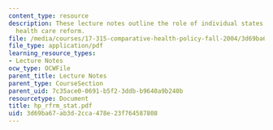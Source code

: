 ```yaml
---
content_type: resource
description: These lecture notes outline the role of individual states in American
  health care reform.
file: /media/courses/17-315-comparative-health-policy-fall-2004/3d69ba67ab3d2cca478e23f764587808_hp_rfrm_stat.pdf
file_type: application/pdf
learning_resource_types:
- Lecture Notes
ocw_type: OCWFile
parent_title: Lecture Notes
parent_type: CourseSection
parent_uid: 7c35ace0-0691-b5f2-3ddb-b9640a9b240b
resourcetype: Document
title: hp_rfrm_stat.pdf
uid: 3d69ba67-ab3d-2cca-478e-23f764587808
---
```

